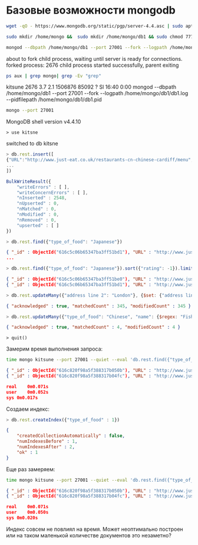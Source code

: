 # Базовые возможности mongodb

```bash
wget -qO - https://www.mongodb.org/static/pgp/server-4.4.asc | sudo apt-key add - && echo "deb [ arch=amd64,arm64 ] https://repo.mongodb.org/apt/ubuntu focal/mongodb-org/4.4 multiverse" | sudo tee /etc/apt/sources.list.d/mongodb-org-4.4.list && sudo apt-get update && sudo apt-get install -y mongodb-org

sudo mkdir /home/mongo &&  sudo mkdir /home/mongo/db1 && sudo chmod 777 /home/mongo/db1

mongod --dbpath /home/mongo/db1 --port 27001 --fork --logpath /home/mongo/db1/db1.log --pidfilepath /home/mongo/db1/db1.pid
```
about to fork child process, waiting until server is ready for connections.
forked process: 2676
child process started successfully, parent exiting

```bash
ps aux | grep mongo| grep -Ev "grep" 
```
kitsune     2676  3.7  2.1 1506876 85092 ?       Sl   16:40   0:00 mongod --dbpath /home/mongo/db1 --port 27001 --fork --logpath /home/mongo/db1/db1.log --pidfilepath /home/mongo/db1/db1.pid

```bash
mongo --port 27001
```
MongoDB shell version v4.4.10

```text
> use kitsne
```
switched to db kitsne

```js
> db.rest.insert([
{"URL":"http://www.just-eat.co.uk/restaurants-cn-chinese-cardiff/menu","address":"228 City Road","address line 2":"Cardiff","name":".CN Chinese","outcode":"CF24","postcode":"3JH","rating":5,"type_of_food":"Chinese"},
...
])
```
```js
BulkWriteResult({
	"writeErrors" : [ ],
	"writeConcernErrors" : [ ],
	"nInserted" : 2548,
	"nUpserted" : 0,
	"nMatched" : 0,
	"nModified" : 0,
	"nRemoved" : 0,
	"upserted" : [ ]
})
```

```js
> db.rest.find({"type_of_food": "Japanese"})
```
```json lines
{ "_id" : ObjectId("616c5c06b65347ba3ff51bd1"), "URL" : "http://www.just-eat.co.uk/restaurants-aisushi-n1/menu", "address" : "335 Caledonian Road", "address line 2" : "London", "name" : "Ai Sushi", "outcode" : "N1", "postcode" : "1DW", "rating" : 5, "type_of_food" : "Japanese" }
...
```

```js
> db.rest.find({"type_of_food": "Japanese"}).sort({"rating": -1}).limit(2)
```
```json lines
{ "_id" : ObjectId("616c5c06b65347ba3ff51be0"), "URL" : "http://www.just-eat.co.uk/restaurants-aji-tn23/menu", "address" : "23 New Rents", "address line 2" : "Ashford", "name" : "Aji - Collection Only", "outcode" : "TN23", "postcode" : "2JJ", "rating" : 6, "type_of_food" : "Japanese" }
{ "_id" : ObjectId("616c5c06b65347ba3ff51bd1"), "URL" : "http://www.just-eat.co.uk/restaurants-aisushi-n1/menu", "address" : "335 Caledonian Road", "address line 2" : "London", "name" : "Ai Sushi", "outcode" : "N1", "postcode" : "1DW", "rating" : 5, "type_of_food" : "Japanese" }
```

```js
> db.rest.updateMany({"address line 2": "London"}, {$set: {"address line 2": "Paris"}})
```
```json
{ "acknowledged" : true, "matchedCount" : 345, "modifiedCount" : 345 }
```

```js
> db.rest.updateMany({"type_of_food": "Chinese", "name": {$regex: "Fish"}}, {$set: {"type_of_food": "Chinese fish"}})
```
```json
{ "acknowledged" : true, "matchedCount" : 4, "modifiedCount" : 4 }
```

```text
> quit()
```
Замерим время выполнения запроса:
```bash
time mongo kitsune --port 27001 --quiet --eval 'db.rest.find({"type_of_food": "Japanese"}).sort({"rating": -1}).limit(2).shellPrint()'
```
```json lines
{ "_id" : ObjectId("616c820f98a5f388317b050b"), "URL" : "http://www.just-eat.co.uk/restaurants-aji-tn23/menu", "address" : "23 New Rents", "address line 2" : "Ashford", "name" : "Aji - Collection Only", "outcode" : "TN23", "postcode" : "2JJ", "rating" : 6, "type_of_food" : "Japanese" }
{ "_id" : ObjectId("616c820f98a5f388317b04fc"), "URL" : "http://www.just-eat.co.uk/restaurants-aisushi-n1/menu", "address" : "335 Caledonian Road", "address line 2" : "London", "name" : "Ai Sushi", "outcode" : "N1", "postcode" : "1DW", "rating" : 5, "type_of_food" : "Japanese" }

real	0m0.071s
user	0m0.052s
sys	0m0.017s
```

Создаем индекс:
```js
> db.rest.createIndex({"type_of_food" : 1})
```
```json
{
	"createdCollectionAutomatically" : false,
	"numIndexesBefore" : 1,
	"numIndexesAfter" : 2,
	"ok" : 1
}
```

Еще раз замеряем:
```bash
time mongo kitsune --port 27001 --quiet --eval 'db.rest.find({"type_of_food": "Japanese"}).sort({"rating": -1}).limit(2).shellPrint()'
```
```json lines
{ "_id" : ObjectId("616c820f98a5f388317b050b"), "URL" : "http://www.just-eat.co.uk/restaurants-aji-tn23/menu", "address" : "23 New Rents", "address line 2" : "Ashford", "name" : "Aji - Collection Only", "outcode" : "TN23", "postcode" : "2JJ", "rating" : 6, "type_of_food" : "Japanese" }
{ "_id" : ObjectId("616c820f98a5f388317b04fc"), "URL" : "http://www.just-eat.co.uk/restaurants-aisushi-n1/menu", "address" : "335 Caledonian Road", "address line 2" : "London", "name" : "Ai Sushi", "outcode" : "N1", "postcode" : "1DW", "rating" : 5, "type_of_food" : "Japanese" }

real	0m0.071s
user	0m0.050s
sys	0m0.020s
```
Индекс совсем не повлиял на время. Может неоптимально построен или на таком маленькой количестве документов это незаметно?